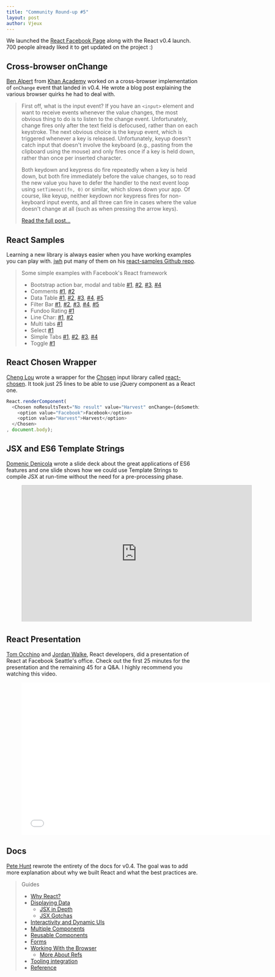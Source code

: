 ```yaml
---
title: "Community Round-up #5"
layout: post
author: Vjeux
---
```


We launched the [React Facebook Page](https://www.facebook.com/react) along with the React v0.4 launch. 700 people already liked it to get updated on the project :)

## Cross-browser onChange

[Ben Alpert](http://benalpert.com/) from [Khan Academy](https://www.khanacademy.org/) worked on a cross-browser implementation of `onChange` event that landed in v0.4. He wrote a blog post explaining the various browser quirks he had to deal with.

> First off, what is the input event? If you have an `<input>` element and want to receive events whenever the value changes, the most obvious thing to do is to listen to the change event. Unfortunately, change fires only after the text field is defocused, rather than on each keystroke. The next obvious choice is the keyup event, which is triggered whenever a key is released. Unfortunately, keyup doesn't catch input that doesn't involve the keyboard (e.g., pasting from the clipboard using the mouse) and only fires once if a key is held down, rather than once per inserted character.
>
> Both keydown and keypress do fire repeatedly when a key is held down, but both fire immediately before the value changes, so to read the new value you have to defer the handler to the next event loop using `setTimeout(fn, 0)` or similar, which slows down your app. Of course, like keyup, neither keydown nor keypress fires for non-keyboard input events, and all three can fire in cases where the value doesn't change at all (such as when pressing the arrow keys).
>
> [Read the full post...](http://benalpert.com/2013/06/18/a-near-perfect-oninput-shim-for-ie-8-and-9.html)


## React Samples

Learning a new library is always easier when you have working examples you can play with. [jwh](https://github.com/jhw) put many of them on his [react-samples Github repo](https://github.com/jhw/react-samples).

> Some simple examples with Facebook's React framework
>
> * Bootstrap action bar, modal and table [#1](https://rawgithub.com/jhw/react-samples/master/html/actionbar.html),
> [#2](https://rawgithub.com/jhw/react-samples/master/html/bootstrap_actionbar.html),
> [#3](https://rawgithub.com/jhw/react-samples/master/html/bootstrap_modal.html),
> [#4](https://rawgithub.com/jhw/react-samples/master/html/bootstrap_striped_table.html)
> * Comments [#1](https://rawgithub.com/jhw/react-samples/master/html/comments1.html),
> [#2](https://rawgithub.com/jhw/react-samples/master/html/comments2.html)
> * Data Table [#1](https://rawgithub.com/jhw/react-samples/master/html/datatable.html),
> [#2](https://rawgithub.com/jhw/react-samples/master/html/datatable2.html),
> [#3](https://rawgithub.com/jhw/react-samples/master/html/datatable3.html),
> [#4](https://rawgithub.com/jhw/react-samples/master/html/datatable4.html),
> [#5](https://rawgithub.com/jhw/react-samples/master/html/datatable5.html)
> * Filter Bar [#1](https://rawgithub.com/jhw/react-samples/master/html/filterbar.html),
> [#2](https://rawgithub.com/jhw/react-samples/master/html/filterbar2.html),
> [#3](https://rawgithub.com/jhw/react-samples/master/html/filterbar3.html),
> [#4](https://rawgithub.com/jhw/react-samples/master/html/filterbar4.html),
> [#5](https://rawgithub.com/jhw/react-samples/master/html/filterbar5.html)
> * Fundoo Rating [#1](https://rawgithub.com/jhw/react-samples/master/html/fundoo.html)
> * Line Char: [#1](https://rawgithub.com/jhw/react-samples/master/html/linechart.html),
> [#2](https://rawgithub.com/jhw/react-samples/master/html/linechart2.html)
> * Multi tabs [#1](https://rawgithub.com/jhw/react-samples/master/html/multitabs.html)
> * Select [#1](https://rawgithub.com/jhw/react-samples/master/html/select.html)
> * Simple Tabs [#1](https://rawgithub.com/jhw/react-samples/master/html/simpletabs.html),
> [#2](https://rawgithub.com/jhw/react-samples/master/html/simpletabs2.html),
> [#3](https://rawgithub.com/jhw/react-samples/master/html/simpletabs3.html),
> [#4](https://rawgithub.com/jhw/react-samples/master/html/simpletabs4.html)
> * Toggle [#1](https://rawgithub.com/jhw/react-samples/master/html/toggle.html)


## React Chosen Wrapper

[Cheng Lou](https://github.com/chenglou) wrote a wrapper for the [Chosen](http://harvesthq.github.io/chosen/) input library called [react-chosen](https://github.com/chenglou/react-chosen). It took just 25 lines to be able to use jQuery component as a React one.

```javascript
React.renderComponent(
  <Chosen noResultsText="No result" value="Harvest" onChange={doSomething}>
    <option value="Facebook">Facebook</option>
    <option value="Harvest">Harvest</option>
  </Chosen>
, document.body);
```


## JSX and ES6 Template Strings

[Domenic Denicola](http://domenicdenicola.com/) wrote a slide deck about the great applications of ES6 features and one slide shows how we could use Template Strings to compile JSX at run-time without the need for a pre-processing phase.

<figure><iframe src="http://www.slideshare.net/slideshow/embed_code/24187146?rel=0&startSlide=36" width="600" height="356" frameborder="0" marginwidth="0" marginheight="0" scrolling="no" style="border:1px solid #CCC;border-width:1px 1px 0;margin-bottom:5px" allowfullscreen webkitallowfullscreen mozallowfullscreen> </iframe></figure>


## React Presentation

[Tom Occhino](http://tomocchino.com/) and [Jordan Walke](https://github.com/jordwalke), React developers, did a presentation of React at Facebook Seattle's office. Check out the first 25 minutes for the presentation and the remaining 45 for a Q&A. I highly recommend you watching this video.

<figure><iframe width="650" height="400" src="//www.youtube.com/embed/XxVg_s8xAms" frameborder="0" allowfullscreen></iframe></figure>


## Docs

[Pete Hunt](http://www.petehunt.net/) rewrote the entirety of the docs for v0.4. The goal was to add more explanation about why we built React and what the best practices are.

> Guides
>
> * [Why React?](/react/docs/why-react.html)
> * [Displaying Data](/react/docs/displaying-data.html)
>   * [JSX in Depth](/react/docs/jsx-in-depth.html)
>   * [JSX Gotchas](/react/docs/jsx-gotchas.html)
> * [Interactivity and Dynamic UIs](/react/docs/interactivity-and-dynamic-uis.html)
> * [Multiple Components](/react/docs/multiple-components.html)
> * [Reusable Components](/react/docs/reusable-components.html)
> * [Forms](/react/docs/forms.html)
> * [Working With the Browser](/react/docs/working-with-the-browser.html)
>   * [More About Refs](/react/docs/more-about-refs.html)
> * [Tooling integration](/react/docs/tooling-integration.html)
> * [Reference](/react/docs/core-api.html)
